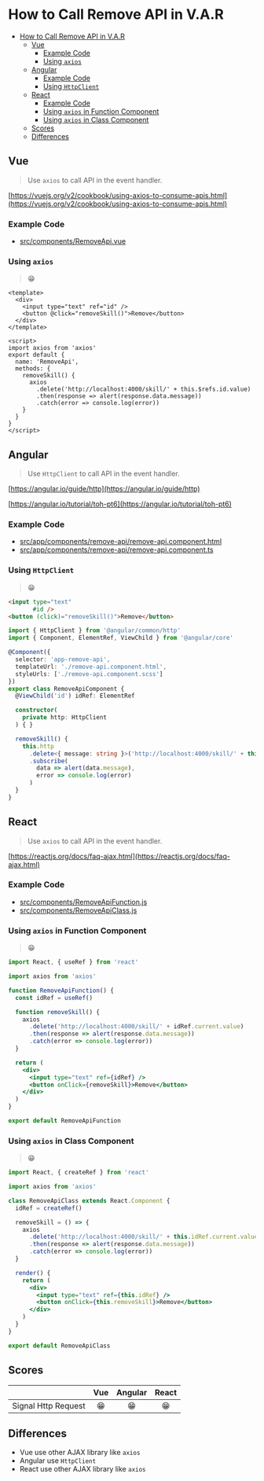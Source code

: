 # How to Call Remove API in V.A.R

- [How to Call Remove API in V.A.R](#how-to-call-remove-api-in-var)
  - [Vue](#vue)
    - [Example Code](#example-code)
    - [Using `axios`](#using-axios)
  - [Angular](#angular)
    - [Example Code](#example-code-1)
    - [Using `HttpClient`](#using-httpclient)
  - [React](#react)
    - [Example Code](#example-code-2)
    - [Using `axios` in Function Component](#using-axios-in-function-component)
    - [Using `axios` in Class Component](#using-axios-in-class-component)
  - [Scores](#scores)
  - [Differences](#differences)

## Vue

> Use `axios` to call API in the event handler.

[https://vuejs.org/v2/cookbook/using-axios-to-consume-apis.html](https://vuejs.org/v2/cookbook/using-axios-to-consume-apis.html)

### Example Code
- [src/components/RemoveApi.vue](../../examples/var-vue/src/components/RemoveApi.vue)

### Using `axios`
> 😁

```vue
<template>
  <div>
    <input type="text" ref="id" />
    <button @click="removeSkill()">Remove</button>
  </div>
</template>

<script>
import axios from 'axios'
export default {
  name: 'RemoveApi',
  methods: {
    removeSkill() {
      axios
        .delete('http://localhost:4000/skill/' + this.$refs.id.value)
        .then(response => alert(response.data.message))
        .catch(error => console.log(error))
    }
  }
}
</script>
```

## Angular

> Use `HttpClient` to call API in the event handler.

[https://angular.io/guide/http](https://angular.io/guide/http)

[https://angular.io/tutorial/toh-pt6](https://angular.io/tutorial/toh-pt6)

### Example Code
- [src/app/components/remove-api/remove-api.component.html](../../examples/var-angular/src/app/components/remove-api/remove-api.component.html)
- [src/app/components/remove-api/remove-api.component.ts](../../examples/var-angular/src/app/components/remove-api/remove-api.component.ts)

### Using `HttpClient`
> 😁

```html
<input type="text"
       #id />
<button (click)="removeSkill()">Remove</button>
```

```ts
import { HttpClient } from '@angular/common/http'
import { Component, ElementRef, ViewChild } from '@angular/core'

@Component({
  selector: 'app-remove-api',
  templateUrl: './remove-api.component.html',
  styleUrls: ['./remove-api.component.scss']
})
export class RemoveApiComponent {
  @ViewChild('id') idRef: ElementRef

  constructor(
    private http: HttpClient
  ) { }

  removeSkill() {
    this.http
      .delete<{ message: string }>('http://localhost:4000/skill/' + this.idRef.nativeElement.value)
      .subscribe(
        data => alert(data.message),
        error => console.log(error)
      )
  }
}
```

## React

> Use `axios` to call API in the event handler.

[https://reactjs.org/docs/faq-ajax.html](https://reactjs.org/docs/faq-ajax.html)

### Example Code
- [src/components/RemoveApiFunction.js](../../examples/var-react/src/components/RemoveApiFunction.js)
- [src/components/RemoveApiClass.js](../../examples/var-react/src/components/RemoveApiClass.js)

### Using `axios` in Function Component
> 😁

```jsx
import React, { useRef } from 'react'

import axios from 'axios'

function RemoveApiFunction() {
  const idRef = useRef()

  function removeSkill() {
    axios
      .delete('http://localhost:4000/skill/' + idRef.current.value)
      .then(response => alert(response.data.message))
      .catch(error => console.log(error))
  }

  return (
    <div>
      <input type="text" ref={idRef} />
      <button onClick={removeSkill}>Remove</button>
    </div>
  )
}

export default RemoveApiFunction
```

### Using `axios` in Class Component
> 😁

```jsx
import React, { createRef } from 'react'

import axios from 'axios'

class RemoveApiClass extends React.Component {
  idRef = createRef()

  removeSkill = () => {
    axios
      .delete('http://localhost:4000/skill/' + this.idRef.current.value)
      .then(response => alert(response.data.message))
      .catch(error => console.log(error))
  }

  render() {
    return (
      <div>
        <input type="text" ref={this.idRef} />
        <button onClick={this.removeSkill}>Remove</button>
      </div>
    )
  }
}

export default RemoveApiClass
```

## Scores
|                     |  Vue  | Angular | React |
| :------------------ | :---: | :-----: | :---: |
| Signal Http Request |  😁   |   😁    |  😁   |

## Differences
- Vue use other AJAX library like `axios`
- Angular use `HttpClient`
- React use other AJAX library like `axios`

